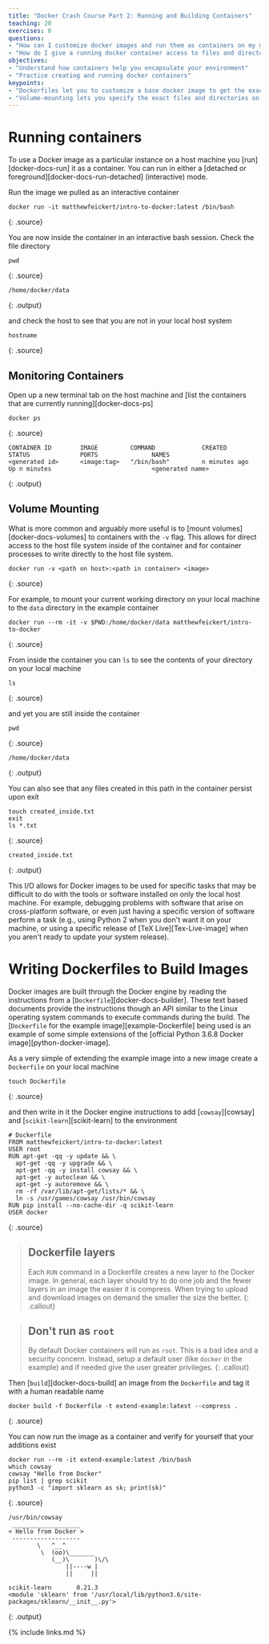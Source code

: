 ```yaml
---
title: "Docker Crash Course Part 2: Running and Building Containers"
teaching: 20
exercises: 0
questions:
- "How can I customize docker images and run them as containers on my machine?"
- "How do I give a running docker container access to files and directories on my machine?"
objectives:
- "Understand how containers help you encapsulate your environment"
- "Practice creating and running docker containers"
keypoints:
- "Dockerfiles let you to customize a base docker image to get the exact environment you want"
- "Volume-mounting lets you specify the exact files and directories on your machine that you want a running container to have access to"
---
```


# Running containers

To use a Docker image as a particular instance on a host machine you [run][docker-docs-run]
it as a container.
You can run in either a [detached or foreground][docker-docs-run-detached] (interactive) mode.

Run the image we pulled as an interactive container

~~~
docker run -it matthewfeickert/intro-to-docker:latest /bin/bash
~~~
{: .source}

You are now inside the container in an interactive bash session. Check the file directory

~~~
pwd
~~~
{: .source}

~~~
/home/docker/data
~~~
{: .output}

and check the host to see that you are not in your local host system

~~~
hostname
~~~
{: .source}

## Monitoring Containers

Open up a new terminal tab on the host machine and
[list the containers that are currently running][docker-docs-ps]

~~~
docker ps
~~~
{: .source}

~~~
CONTAINER ID        IMAGE         COMMAND             CREATED             STATUS              PORTS               NAMES
<generated id>      <image:tag>   "/bin/bash"         n minutes ago       Up n minutes                            <generated name>
~~~
{: .output}


## Volume Mounting

What is more common and arguably more useful is to [mount volumes][docker-docs-volumes] to
containers with the `-v` flag.
This allows for direct access to the host file system inside of the container and for
container processes to write directly to the host file system.

~~~
docker run -v <path on host>:<path in container> <image>
~~~
{: .source}

For example, to mount your current working directory on your local machine to the `data`
directory in the example container

~~~
docker run --rm -it -v $PWD:/home/docker/data matthewfeickert/intro-to-docker
~~~
{: .source}

From inside the container you can `ls` to see the contents of your directory on your local
machine

~~~
ls
~~~
{: .source}

and yet you are still inside the container

~~~
pwd
~~~
{: .source}

~~~
/home/docker/data
~~~
{: .output}

You can also see that any files created in this path in the container persist upon exit

~~~
touch created_inside.txt
exit
ls *.txt
~~~
{: .source}

~~~
created_inside.txt
~~~
{: .output}

This I/O allows for Docker images to be used for specific tasks that may be difficult to
do with the tools or software installed on only the local host machine.
For example, debugging problems with software that arise on cross-platform software, or
even just having a specific version of software perform a task (e.g., using Python 2 when
you don't want it on your machine, or using a specific release of
[TeX Live][Tex-Live-image] when you aren't ready to update your system release).


# Writing Dockerfiles to Build Images

Docker images are built through the Docker engine by reading the instructions from a
[`Dockerfile`][docker-docs-builder].
These text based documents provide the instructions though an API similar to the Linux
operating system commands to execute commands during the build.
The [`Dockerfile` for the example image][example-Dockerfile] being used is an example of
some simple extensions of the [official Python 3.6.8 Docker image][python-docker-image].

As a very simple of extending the example image into a new image create a `Dockerfile`
on your local machine

~~~
touch Dockerfile
~~~
{: .source}

and then write in it the Docker engine instructions to add [`cowsay`][cowsay] and
[`scikit-learn`][scikit-learn] to the environment

~~~
# Dockerfile
FROM matthewfeickert/intro-to-docker:latest
USER root
RUN apt-get -qq -y update && \
  apt-get -qq -y upgrade && \
  apt-get -qq -y install cowsay && \
  apt-get -y autoclean && \
  apt-get -y autoremove && \
  rm -rf /var/lib/apt-get/lists/* && \
  ln -s /usr/games/cowsay /usr/bin/cowsay
RUN pip install --no-cache-dir -q scikit-learn
USER docker
~~~
{: .source}

> ## Dockerfile layers
>
>Each `RUN` command in a Dockerfile creates a new layer to the Docker image.
>In general, each layer should try to do one job and the fewer layers in an image
> the easier it is compress. When trying to upload and download images on demand the
> smaller the size the better.
{: .callout}

> ## Don't run as `root`
>
>By default Docker containers will run as `root`. This is a bad idea and a security concern.
>Instead, setup a default user (like `docker` in the example) and if needed give the user
>greater privileges.
{: .callout}

Then [`build`][docker-docs-build] an image from the `Dockerfile` and tag it with a human
readable name

~~~
docker build -f Dockerfile -t extend-example:latest --compress .
~~~
{: .source}

You can now run the image as a container and verify for yourself that your additions exist

~~~
docker run --rm -it extend-example:latest /bin/bash
which cowsay
cowsay "Hello from Docker"
pip list | grep scikit
python3 -c "import sklearn as sk; print(sk)"
~~~
{: .source}


~~~
/usr/bin/cowsay
 ___________________
< Hello from Docker >
 -------------------
        \   ^__^
         \  (oo)\_______
            (__)\       )\/\
                ||----w |
                ||     ||

scikit-learn       0.21.3
<module 'sklearn' from '/usr/local/lib/python3.6/site-packages/sklearn/__init__.py'>
~~~
{: .output}

{% include links.md %}
